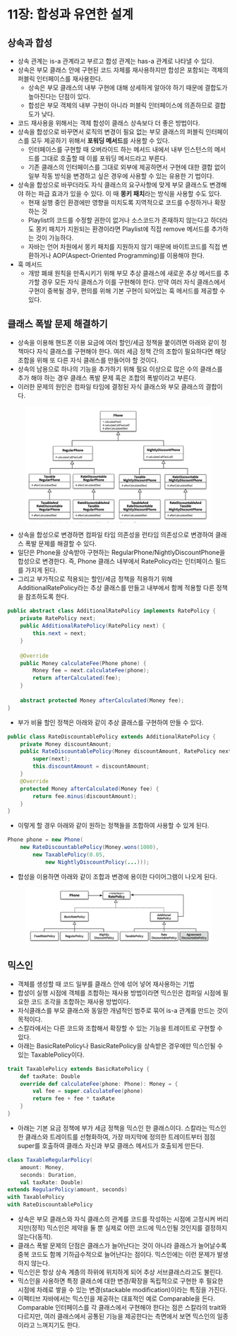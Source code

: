 # 11장: 합성과 유연한 설계

## 상속과 합성

* 상속 관계는 is-a 관계라고 부르고 합성 관계는 has-a 관계로 나타낼 수 있다.
* 상속은 부모 클래스 안에 구현된 코드 자체를 재사용하지만 합성은 포함되는 객체의 퍼블릭 인터페이스를 재사용한다.
  * 상속은 부모 클래스의 내부 구현에 대해 상세하게 알아야 하기 때문에 결합도가 높아진다는 단점이 있다.
  * 합성은 부모 객체의 내부 구현이 아니라 퍼블릭 인터페이스에 의존하므로 결합도가 낮다.
* 코드 재사용을 위해서는 객체 합성이 클래스 상속보다 더 좋은 방법이다.
* 상속을 합성으로 바꾸면서 로직의 변경이 필요 없는 부모 클래스의 퍼블릭 인터페이스를 모두 제공하기 위해서 **포워딩 메서드**를 사용할 수 있다.
  * 인터페이스를 구현할 때 오버라이드 하는 메서드 내에서 내부 인스턴스의 메서드를 그대로 호출할 때 이를 포워딩 메서드라고 부른다.
  * 기존 클래스의 인터페이스를 그대로 외부에 제공하면서 구현에 대한 결합 없이 일부 작동 방식을 변경하고 싶은 경우에 사용할 수 있는 유용한 기 법이다.
* 상속을 합성으로 바꾸더라도 자식 클래스의 요구사항에 맞게 부모 클래스도 변경해야 하는 파급 효과가 있을 수 있다. 이 때 **몽키 패치**라는 방식을 사용할 수도 있다.
  * 현재 실행 중인 환경에만 영향을 미치도록 지역적으로 코드를 수정하거나 확장하는 것
  * Playlist의 코드를 수정할 권한이 없거나 소스코드가 존재하지 않는다고 하더라도 몽키 패치가 지원되는 환경이라면 Playlist에 직접 remove 메서드를 추가하는 것이 가능하다.
  * 자바는 언어 차원에서 몽키 패치를 지원하지 않기 때문에 바이트코드를 직접 변환하거나 AOP(Aspect-Oriented Programming)를 이용해야 한다.
* 훅 메서드
  * 개방 폐쇄 원칙을 만족시키기 위해 부모 추상 클래스에 새로운 추상 메서드를 추가할 경우 모든 자식 클래스가 이를 구현해야 한다. 만약 여러 자식 클래스에서 구현이 중복될 경우, 편의를 위해 기본 구현이 되어있는 훅 메서드를 제공할 수 있다.

## 클래스 폭발 문제 해결하기

* 상속을 이용해 핸드폰 이용 요금에 여러 할인/세금 정책을 붙이려면 아래와 같이 정책마다 자식 클래스를 구현해야 한다. 여러 세금 정책 간의 조합이 필요하다면 해당 조합을 위해 또 다른 자식 클래스를 만들어야 할 것이다.
* 상속의 남용으로 하나의 기능을 추가하기 위해 필요 이상으로 많은 수의 클래스를 추가 해야 하는 경우 클래스 폭발 문제 혹은 조합의 폭발이라고 부른다.
* 이러한 문제의 원인은 컴파일 타임에 결정된 자식 클래스와 부모 클래스의 결합이다.

<figure><img src="../../.gitbook/assets/image (64).png" alt=""><figcaption></figcaption></figure>

* 상속을 합성으로 변경하면 컴파일 타임 의존성을 런타임 의존성으로 변경하여 클래스 폭발 문제를 해결할 수 있다.
* 일단은 Phone을 상속받아 구현하는 RegularPhone/NightlyDiscountPhone을 합성으로 변경한다. 즉, Phone 클래스 내부에서 RatePolicy라는 인터페이스 필드를 가지게 된다.
* 그리고 부가적으로 적용되는 할인/세금 정책을 적용하기 위해 AdditionalRatePolicy라는 추상 클래스를 만들고 내부에서 함께 적용할 다른 정책을 참조하도록 한다.

```java
public abstract class AdditionalRatePolicy implements RatePolicy {
	private RatePolicy next;
	public AdditionalRatePolicy(RatePolicy next) { 
		this.next = next;
	}
	
	@Override
	public Money calculateFee(Phone phone) {
		Money fee = next.calculateFee(phone);
		return afterCalculated(fee);
	}
	
	abstract protected Money afterCalculated(Money fee); 
}
```

* 부가 비율 할인 정책은 아래와 같이 추상 클래스를 구현하여 만들 수 있다.

```java
public class RateDiscountablePolicy extends AdditionalRatePolicy {
	private Money discountAmount;
	public RateDiscountablePolicy(Money discountAmount, RatePolicy next) {
		super(next);
		this.discountAmount = discountAmount; 
	}
	@Override
	protected Money afterCalculated(Money fee) {
		return fee.minus(discountAmount); 
	}
}
```

* 이렇게 할 경우 아래와 같이 원하는 정책들을 조합하여 사용할 수 있게 된다.

```java
Phone phone = new Phone(
	new RateDiscountablePolicy(Money.wons(1000),
		new TaxablePolicy(0.05, 
			new NightlyDiscountPolicy(...)));
```

* 합성을 이용하면 아래와 같이 조합과 변경에 용이한 다이어그램이 나오게 된다.

<figure><img src="../../.gitbook/assets/image (65).png" alt=""><figcaption></figcaption></figure>

## 믹스인

* 객체를 생성할 때 코드 일부를 클래스 안에 섞어 넣어 재사용하는 기법
* 합성이 실행 시점에 객체를 조합하는 재사용 방법이라면 믹스인은 컴파일 시점에 필요한 코드 조각을 조합하는 재사용 방법이다.
* 자식클래스를 부모 클래스와 동일한 개념적인 범주로 묶어 is-a 관계를 만드는 것이 목적이다.
* 스칼라에서는 다른 코드와 조합해서 확장할 수 있는 기능을 트레이트로 구현할 수 있다.
* 아래는 BasicRatePolicy나 BasicRatePolicy을 상속받은 경우에만 믹스인될 수 있는 TaxablePolicy이다.

```scala
trait TaxablePolicy extends BasicRatePolicy {
	def taxRate: Double
	override def calculateFee(phone: Phone): Money = { 
		val fee = super.calculateFee(phone)
		return fee + fee * taxRate
	} 
}
```

* 아래는 기본 요금 정책에 부가 세금 정책을 믹스인 한 클래스이다. 스칼라는 믹스인한 클래스와 트레이트를 선형화하여, 가장 마지막에 정의한 트레이트부터 점점 super를 호출하여 클래스 자신과 부모 클래스 메서드가 호출되게 만든다.

```scala
class TaxableRegularPolicy(
	amount: Money,
	seconds: Duration,
	val taxRate: Double)
extends RegularPolicy(amount, seconds)
with TaxablePolicy
with RateDiscountablePolicy
```

* 상속은 부모 클래스와 자식 클래스의 관계를 코드를 작성하는 시점에 고정시켜 버리지만(정적) 믹스인은 제약을 둘 뿐 실제로 어떤 코드에 믹스인될 것인지를 결정하지 않는다(동적).
* 클래스 폭발 문제의 단점은 클래스가 늘어난다는 것이 아니라 클래스가 늘어날수록 중복 코드도 함께 기하급수적으로 늘어난다는 점이다. 믹스인에는 이런 문제가 발생하지 않는다.
* 믹스인은 항상 상속 계층의 하위에 위치하게 되어 추상 서브클래스라고도 불린다.
* 믹스인을 사용하면 특정 클래스에 대한 변경/확장을 독립적으로 구현한 후 필요한 시점에 차례로 쌓을 수 있는 변경(stackable modification)이라는 특징을 가진다.
* 이펙티브 자바에서는 믹스인을 제공하는 대표적인 예로 Comparable을 든다. Comparable 인터페이스를 각 클래스에서 구현해야 한다는 점은 스칼라의 trait와 다르지만, 여러 클래스에서 공통된 기능을 제공한다는 측면에서 보면 믹스인의 일종이라고 느껴지기도 한다.
